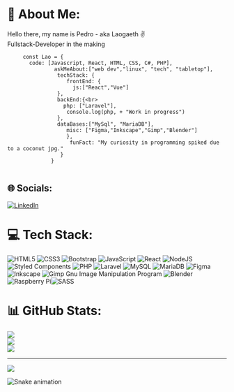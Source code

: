 # 💫 About Me:
Hello there, my name is Pedro - aka Laogaeth ✌️<br>
Fullstack-Developer in the making
```
     const Lao = { 
       code: [Javascript, React, HTML, CSS, C#, PHP],
               askMeAbout:["web dev","linux", "tech", "tabletop"],
                techStack: {  
                   frontEnd: {            
                     js:["React","Vue"]
                }, 
                backEnd:{<br>            
                  php: ["Laravel"],     
                   console.log(php, + "Work in progress")
                },   
                dataBases:["MySql", "MariaDB"],
                   misc: ["Figma,"Inkscape","Gimp","Blender"] 
                   },  
                    funFact: "My curiosity in programming spiked due to a coconut jpg."
                 }
              }
   
```

## 🌐 Socials:
[![LinkedIn](https://img.shields.io/badge/LinkedIn-%230077B5.svg?logo=linkedin&logoColor=white)](https://linkedin.com/in/https://www.linkedin.com/in/consolelogpedro/) 

# 💻 Tech Stack:
![HTML5](https://img.shields.io/badge/html5-%23E34F26.svg?style=for-the-badge&logo=html5&logoColor=white) ![CSS3](https://img.shields.io/badge/css3-%231572B6.svg?style=for-the-badge&logo=css3&logoColor=white) ![Bootstrap](https://img.shields.io/badge/bootstrap-%23563D7C.svg?style=for-the-badge&logo=bootstrap&logoColor=white) ![JavaScript](https://img.shields.io/badge/javascript-%23323330.svg?style=for-the-badge&logo=javascript&logoColor=%23F7DF1E) ![React](https://img.shields.io/badge/react-%2320232a.svg?style=for-the-badge&logo=react&logoColor=%2361DAFB) ![NodeJS](https://img.shields.io/badge/node.js-6DA55F?style=for-the-badge&logo=node.js&logoColor=white) ![Styled Components](https://img.shields.io/badge/styled--components-DB7093?style=for-the-badge&logo=styled-components&logoColor=white) ![PHP](https://img.shields.io/badge/php-%23777BB4.svg?style=for-the-badge&logo=php&logoColor=white) ![Laravel](https://img.shields.io/badge/laravel-%23FF2D20.svg?style=for-the-badge&logo=laravel&logoColor=white) ![MySQL](https://img.shields.io/badge/mysql-%2300f.svg?style=for-the-badge&logo=mysql&logoColor=white) ![MariaDB](https://img.shields.io/badge/MariaDB-003545?style=for-the-badge&logo=mariadb&logoColor=white) 	![Figma](https://img.shields.io/badge/figma-%23F24E1E.svg?style=for-the-badge&logo=figma&logoColor=white) ![Inkscape](https://img.shields.io/badge/Inkscape-e0e0e0?style=for-the-badge&logo=inkscape&logoColor=080A13) ![Gimp Gnu Image Manipulation Program](https://img.shields.io/badge/Gimp-657D8B?style=for-the-badge&logo=gimp&logoColor=FFFFFF) ![Blender](https://img.shields.io/badge/blender-%23F5792A.svg?style=for-the-badge&logo=blender&logoColor=white) ![Raspberry Pi](https://img.shields.io/badge/-RaspberryPi-C51A4A?style=for-the-badge&logo=Raspberry-Pi)![SASS](https://img.shields.io/badge/SASS-hotpink.svg?style=for-the-badge&logo=SASS&logoColor=white)

# 📊 GitHub Stats:
![](https://github-readme-stats.vercel.app/api?username=Laogaeth&theme=gotham&hide_border=false&include_all_commits=false&count_private=false)<br/>
![](https://github-readme-streak-stats.herokuapp.com/?user=Laogaeth&theme=gotham&hide_border=false)<br/>
![](https://github-readme-stats.vercel.app/api/top-langs/?username=Laogaeth&theme=gotham&hide_border=false&include_all_commits=false&count_private=false&layout=compact)

---
[![](https://visitcount.itsvg.in/api?id=Laogaeth&icon=2&color=0)](https://visitcount.itsvg.in)

            

![Snake animation](https://github.com/Laogaeth/Laogaeth/blob/output/github-contribution-grid-snake.svg)




